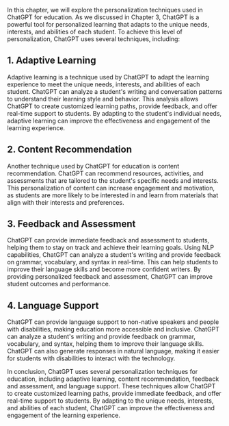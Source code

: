 
In this chapter, we will explore the personalization techniques used in ChatGPT for education. As we discussed in Chapter 3, ChatGPT is a powerful tool for personalized learning that adapts to the unique needs, interests, and abilities of each student. To achieve this level of personalization, ChatGPT uses several techniques, including:

## 1. Adaptive Learning

Adaptive learning is a technique used by ChatGPT to adapt the learning experience to meet the unique needs, interests, and abilities of each student. ChatGPT can analyze a student's writing and conversation patterns to understand their learning style and behavior. This analysis allows ChatGPT to create customized learning paths, provide feedback, and offer real-time support to students. By adapting to the student's individual needs, adaptive learning can improve the effectiveness and engagement of the learning experience.

## 2. Content Recommendation

Another technique used by ChatGPT for education is content recommendation. ChatGPT can recommend resources, activities, and assessments that are tailored to the student's specific needs and interests. This personalization of content can increase engagement and motivation, as students are more likely to be interested in and learn from materials that align with their interests and preferences.

## 3. Feedback and Assessment

ChatGPT can provide immediate feedback and assessment to students, helping them to stay on track and achieve their learning goals. Using NLP capabilities, ChatGPT can analyze a student's writing and provide feedback on grammar, vocabulary, and syntax in real-time. This can help students to improve their language skills and become more confident writers. By providing personalized feedback and assessment, ChatGPT can improve student outcomes and performance.

## 4. Language Support

ChatGPT can provide language support to non-native speakers and people with disabilities, making education more accessible and inclusive. ChatGPT can analyze a student's writing and provide feedback on grammar, vocabulary, and syntax, helping them to improve their language skills. ChatGPT can also generate responses in natural language, making it easier for students with disabilities to interact with the technology.

In conclusion, ChatGPT uses several personalization techniques for education, including adaptive learning, content recommendation, feedback and assessment, and language support. These techniques allow ChatGPT to create customized learning paths, provide immediate feedback, and offer real-time support to students. By adapting to the unique needs, interests, and abilities of each student, ChatGPT can improve the effectiveness and engagement of the learning experience.
